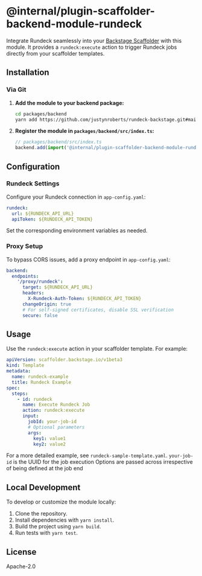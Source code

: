 # @internal/plugin-scaffolder-backend-module-rundeck

Integrate Rundeck seamlessly into your [Backstage Scaffolder](https://www.npmjs.com/package/@backstage/plugin-scaffolder-backend) with this module. It provides a `rundeck:execute` action to trigger Rundeck jobs directly from your scaffolder templates.

## Installation

### Via Git

1. **Add the module to your backend package:**

   ```bash
   cd packages/backend
   yarn add https://github.com/justynroberts/rundeck-backstage.git#main
   ```

2. **Register the module in `packages/backend/src/index.ts`:**

   ```typescript
   // packages/backend/src/index.ts
   backend.add(import('@internal/plugin-scaffolder-backend-module-rundeck'));
   ```

## Configuration

### Rundeck Settings

Configure your Rundeck connection in `app-config.yaml`:

```yaml
rundeck:
  url: ${RUNDECK_API_URL}
  apiToken: ${RUNDECK_API_TOKEN}
```

Set the corresponding environment variables as needed.

### Proxy Setup

To bypass CORS issues, add a proxy endpoint in `app-config.yaml`:

```yaml
backend:
  endpoints:
    '/proxy/rundeck':
      target: ${RUNDECK_API_URL}
      headers:
        X-Rundeck-Auth-Token: ${RUNDECK_API_TOKEN}
      changeOrigin: true
      # For self-signed certificates, disable SSL verification
      secure: false
```

## Usage

Use the `rundeck:execute` action in your scaffolder template. For example:

```yaml
apiVersion: scaffolder.backstage.io/v1beta3
kind: Template
metadata:
  name: rundeck-example
  title: Rundeck Example
spec:
  steps:
    - id: rundeck
      name: Execute Rundeck Job
      action: rundeck:execute
      input:
        jobId: your-job-id
        # Optional parameters
        args:
          key1: value1
          key2: value2
```

For a more detailed example, see `rundeck-sample-template.yaml`.
`your-job-id` is the UUID for the job execution
Options are passed across irrespective of being defined at the job end

## Local Development

To develop or customize the module locally:

1. Clone the repository.
2. Install dependencies with `yarn install`.
3. Build the project using `yarn build`.
4. Run tests with `yarn test`.

## License

Apache-2.0
